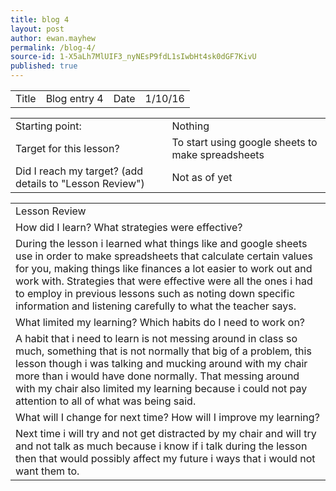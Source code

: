 ```yaml
---
title: blog 4
layout: post
author: ewan.mayhew
permalink: /blog-4/
source-id: 1-X5aLh7MlUIF3_nyNEsP9fdL1sIwbHt4sk0dGF7KivU
published: true
---
```

<table>
  <tr>
    <td>Title</td>
    <td>Blog entry 4</td>
    <td>Date</td>
    <td>1/10/16</td>
  </tr>
</table>


<table>
  <tr>
    <td>Starting point:</td>
    <td>Nothing</td>
  </tr>
  <tr>
    <td>Target for this lesson?</td>
    <td>To start using google sheets to make spreadsheets</td>
  </tr>
  <tr>
    <td>Did I reach my target? 
(add details to "Lesson Review")</td>
    <td>Not as of yet</td>
  </tr>
</table>


<table>
  <tr>
    <td>Lesson Review</td>
  </tr>
  <tr>
    <td>How did I learn? What strategies were effective? </td>
  </tr>
  <tr>
    <td>During the lesson i learned what things like  and google sheets use in order to make spreadsheets that calculate certain values for you, making things like finances a lot easier to work out and work with. Strategies that were effective were all the ones i had to employ in previous lessons such as noting down specific information and listening carefully to what the teacher says.</td>
  </tr>
  <tr>
    <td>What limited my learning? Which habits do I need to work on?</td>
  </tr>
  <tr>
    <td>A habit that i need to learn is not messing around in class so much, something that is not normally that big of a problem, this lesson though i was talking and mucking around with my chair more than i would have done normally. That messing around with my chair also limited my learning because i  could not pay attention to all of what was being said.</td>
  </tr>
  <tr>
    <td>What will I change for next time? How will I improve my learning?</td>
  </tr>
  <tr>
    <td>Next time i will try and not get distracted by my chair and will try and not talk as much because i know if i talk during the lesson then that would possibly affect my future i ways that i would not want them to.</td>
  </tr>
</table>



